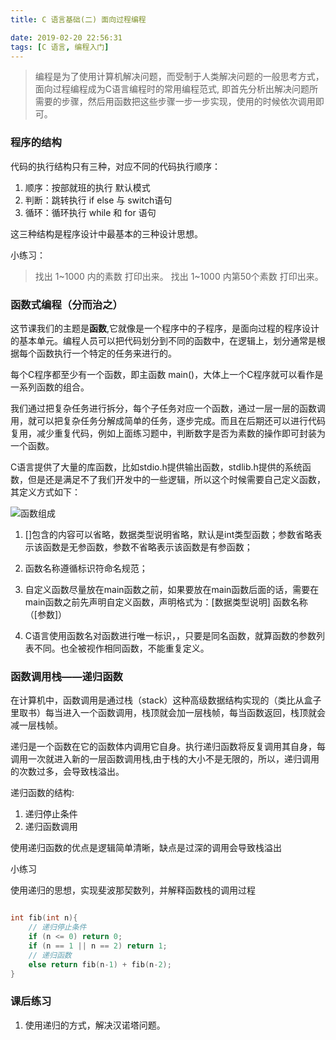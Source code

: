 ```yaml
---
title: C 语言基础(二) 面向过程编程

date: 2019-02-20 22:56:31
tags: [C 语言, 编程入门]
---
```


> 编程是为了使用计算机解决问题，而受制于人类解决问题的一般思考方式，面向过程编程成为C语言编程时的常用编程范式, 即首先分析出解决问题所需要的步骤，然后用函数把这些步骤一步一步实现，使用的时候依次调用即可。
<!-- more -->

### 程序的结构

代码的执行结构只有三种，对应不同的代码执行顺序：

1. 顺序：按部就班的执行 默认模式
2. 判断：跳转执行 if else 与 switch语句
3. 循环：循环执行 while 和 for 语句

这三种结构是程序设计中最基本的三种设计思想。

小练习：
> 找出 1~1000 内的素数 打印出来。
> 找出 1~1000 内第50个素数 打印出来。

### 函数式编程（分而治之）

这节课我们的主题是**函数**,它就像是一个程序中的子程序，是面向过程的程序设计的基本单元。编程人员可以把代码划分到不同的函数中，在逻辑上，划分通常是根据每个函数执行一个特定的任务来进行的。

每个C程序都至少有一个函数，即主函数 main()，大体上一个C程序就可以看作是一系列函数的组合。

我们通过把复杂任务进行拆分，每个子任务对应一个函数，通过一层一层的函数调用，就可以把复杂任务分解成简单的任务，逐步完成。而且在后期还可以进行代码复用，减少重复代码，例如上面练习题中，判断数字是否为素数的操作即可封装为一个函数。

C语言提供了大量的库函数，比如stdio.h提供输出函数，stdlib.h提供的系统函数，但是还是满足不了我们开发中的一些逻辑，所以这个时候需要自己定义函数，其定义方式如下：

![函数组成](/assets/img/c-3.jpg)

1. []包含的内容可以省略，数据类型说明省略，默认是int类型函数；参数省略表示该函数是无参函数，参数不省略表示该函数是有参函数；

2. 函数名称遵循标识符命名规范；

3. 自定义函数尽量放在main函数之前，如果要放在main函数后面的话，需要在main函数之前先声明自定义函数，声明格式为：[数据类型说明] 函数名称（[参数]）

4. C语言使用函数名对函数进行唯一标识，，只要是同名函数，就算函数的参数列表不同。也全被视作相同函数，不能重复定义。

### 函数调用栈——递归函数

在计算机中，函数调用是通过栈（stack）这种高级数据结构实现的（类比从盒子里取书）每当进入一个函数调用，栈顶就会加一层栈帧，每当函数返回，栈顶就会减一层栈帧。

递归是一个函数在它的函数体内调用它自身。执行递归函数将反复调用其自身，每调用一次就进入新的一层函数调用栈,由于栈的大小不是无限的，所以，递归调用的次数过多，会导致栈溢出。

递归函数的结构:

1. 递归停止条件
2. 递归函数调用

使用递归函数的优点是逻辑简单清晰，缺点是过深的调用会导致栈溢出

小练习

使用递归的思想，实现斐波那契数列，并解释函数栈的调用过程

```c

int fib(int n){
    // 递归停止条件
    if (n <= 0) return 0; 
    if (n == 1 || n == 2) return 1;
    // 递归函数
    else return fib(n-1) + fib(n-2);
}
```

### 课后练习

1. 使用递归的方式，解决汉诺塔问题。


